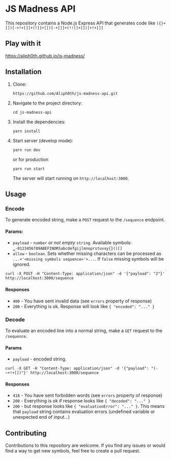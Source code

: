 # JS Madness API

This repository contains a Node.js Express API that generates code like `({}+[])[-+!+[]]+(![]+[])[-+[]]+(!![]+[])[+!+[]]`

## Play with it

https://aliph0th.github.io/js-madness/

## Installation

1. Clone:
   ```
   https://github.com/Aliph0th/js-madness-api.git
   ```
2. Navigate to the project directory:

   ```
   cd js-madness-api
   ```

3. Install the dependencies:

   ```
   yarn install
   ```

4. Start server (develop mode):

   ```
   yarn run dev
   ```

   or for production

   ```
   yarn run start
   ```

   The server will start running on `http://localhost:3000`.

## Usage

### Encode

To generate encoded string, make a `POST` request to the `/sequence` endpoint.

#### Params:

-  `payload` - `number` or _not empty_ `string`. Available symbols: `␣-0123456789ABEFINORSabcdefgijlmnoprstuvxy{}()[]`
-  `allow` - `boolean`. Sets whether missing characters can be processed as `...+'<missing symbols sequence>'+...`. If `false` missing symbols will be ignored.

```
curl -X POST -H "Content-Type: application/json" -d '{"payload": "2"}' http://localhost:3000/sequence
```

#### Responses

-  `400` - You have sent invalid data (see `errors` property of response)
-  `200` - Everything is ok. Response will look like `{ "encoded": "..." }`

### Decode

To evaluate an encoded line into a normal string, make a `GET` request to the `/sequence`.

#### Params

-  `payload` - encoded string.

```
curl -X GET -H "Content-Type: application/json" -d '{"payload": "(-~+!+[])"}' http://localhost:3000/sequence
```

#### Responses

-  `418` - You have sent forbidden words (see `errors` property of response)
-  `200` - Everything is ok if response looks like `{ "decoded": "..." }`
-  `200` - but response looks like `{ "evaluationError": "..." }`. This means that `payload` string contains evaluation errors (undefined variable or unexpected end of input...)

## Contributing

Contributions to this repository are welcome. If you find any issues or would find a way to get new symbols, feel free to create a pull request.
